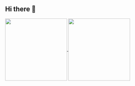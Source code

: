 ## Hi there 👋


<a href="https://github.com/neryoo/github-readme-stats">
  <img height=200 align="center" src="https://github-readme-stats.vercel.app/api?username=neryoo" />
</a>
<a href="https://github.com/neryoo/convoychat">
  <img height=200 align="center" src="https://github-readme-stats.vercel.app/api/top-langs?username=neryoo&layout=compact&langs_count=8&card_width=320" />
</a>
